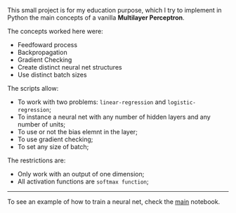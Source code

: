This small project is for my education purpose, which I try to implement in Python the main concepts of a vanilla **Multilayer Perceptron**.

The concepts worked here were:
  - Feedfoward process
  - Backpropagation
  - Gradient Checking
  - Create distinct neural net structures
  - Use distinct batch sizes

The scripts allow:
  - To work with two problems: `linear-regression` and `logistic-regression`;
  - To instance a neural net with any number of hidden layers and any number of units;
  - To use or not the bias elemnt in the layer;
  - To use gradient checking;
  - To set any size of batch;

The restrictions are:
  - Only work with an output of one dimension;
  - All activation functions are `softmax function`;

***
To see an example of how to train a neural net, check the [main](main.ipynb) notebook.
